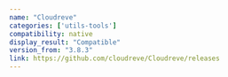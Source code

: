 ```yaml
---
name: "Cloudreve"
categories: ['utils-tools']
compatibility: native
display_result: "Compatible"
version_from: "3.8.3"
link: https://github.com/cloudreve/Cloudreve/releases
---
```

